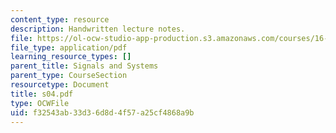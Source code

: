 ```yaml
---
content_type: resource
description: Handwritten lecture notes.
file: https://ol-ocw-studio-app-production.s3.amazonaws.com/courses/16-01-unified-engineering-i-ii-iii-iv-fall-2005-spring-2006/f32543ab33d36d8d4f57a25cf4868a9b_s04.pdf
file_type: application/pdf
learning_resource_types: []
parent_title: Signals and Systems
parent_type: CourseSection
resourcetype: Document
title: s04.pdf
type: OCWFile
uid: f32543ab-33d3-6d8d-4f57-a25cf4868a9b
---
```

